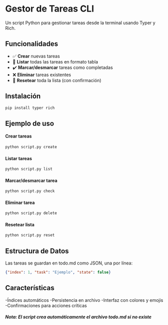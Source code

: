 # Gestor de Tareas CLI

Un script Python para gestionar tareas desde la terminal usando Typer y Rich.

## Funcionalidades

- ✅ **Crear** nuevas tareas
- 📝 **Listar** todas las tareas en formato tabla
- ✔️ **Marcar/desmarcar** tareas como completadas  
- ❌ **Eliminar** tareas existentes
- 🔄 **Resetear** toda la lista (con confirmación)

## Instalación

```bash
pip install typer rich
```

## Ejemplo de uso
#### Crear tareas
```bash
python script.py create
```

#### Listar tareas
```bash
python script.py list
```

#### Marcar/desmarcar tarea
```bash
python script.py check
```

#### Eliminar tarea
```bash
python script.py delete
```

#### Resetear lista
```bash
python script.py reset
```


## Estructura de Datos

Las tareas se guardan en todo.md como JSON, una por línea:
```json
{"index": 1, "task": "Ejemplo", "state": false}
```

## Características
-Índices automáticos
-Persistencia en archivo
-Interfaz con colores y emojis
-Confirmaciones para acciones críticas

##### Nota: El script crea automáticamente el archivo todo.md si no existe
